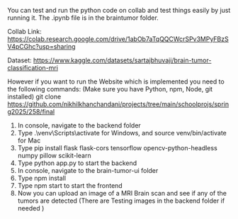You can test and run the python code on collab and test things easily by just running it. The .ipynb file is in the braintumor folder.

Collab Link: https://colab.research.google.com/drive/1abOb7aTqQQCWcrSPv3MPyFBzSV4pCGhc?usp=sharing

Dataset: https://www.kaggle.com/datasets/sartajbhuvaji/brain-tumor-classification-mri

However if you want to run the Website which is implemented you need to the following commands: (Make sure you have Python, npm, Node, git installed)
git clone https://github.com/nikhilkhanchandani/projects/tree/main/schoolprojs/spring2025/258/final

1. In console, navigate to the backend folder
2. Type .\venv\Scripts\activate for Windows, and source venv/bin/activate for Mac
3. Type pip install flask flask-cors tensorflow opencv-python-headless numpy pillow scikit-learn
4. Type python app.py to start the backend
5. In console, navigate to the brain-tumor-ui folder
6. Type npm install
7. Type npm start to start the frontend
8. Now you can upload an image of a MRI Brain scan and see if any of the tumors are detected (There are Testing images in the backend folder if needed )
